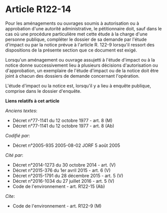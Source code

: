 # Article R122-14

Pour les aménagements ou ouvrages soumis à autorisation ou à approbation d'une autorité administrative, le pétitionnaire
doit, sauf dans le cas où une procédure particulière met cette étude à la charge d'une personne publique, compléter le
dossier de sa demande par l'étude d'impact ou par la notice prévue à l'article R. 122-9 lorsqu'il ressort des dispositions de
la présente section que ce document est exigé.

Lorsqu'un aménagement ou ouvrage assujetti à l'étude d'impact ou à la notice donne successivement lieu à plusieurs décisions
d'autorisation ou d'approbation, un exemplaire de l'étude d'impact ou de la notice doit être joint à chacun des dossiers de
demande concernant l'opération.

L'étude d'impact ou la notice est, lorsqu'il y a lieu à enquête publique, comprise dans le dossier d'enquête.

**Liens relatifs à cet article**

_Anciens textes_:

  - Décret n°77-1141 du 12 octobre 1977 - art. 8 (M)
  - Décret n°77-1141 du 12 octobre 1977 - art. 8 (Ab)

_Codifié par_:

  - Décret n°2005-935 2005-08-02 JORF 5 août 2005

_Cité par_:

  - Décret n°2014-1273 du 30 octobre 2014 - art. (V)
  - Décret n°2015-376 du 1er avril 2015 - art. 6 (V)
  - Décret n°2015-1791 du 28 décembre 2015 - art. 5 (V)
  - Décret n°2016-1034 du 27 juillet 2016 - art. 5 (V)
  - Code de l'environnement - art. R122-15 (Ab)

_Cite_:

  - Code de l'environnement - art. R122-9 (M)
